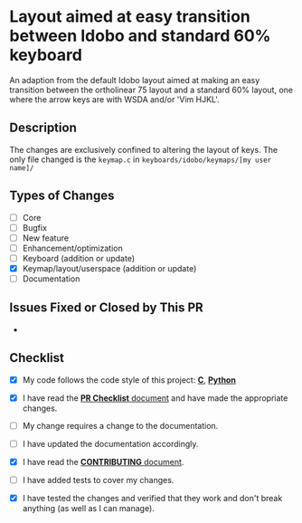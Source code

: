 # Layout aimed at easy transition between Idobo and standard 60% keyboard

An adaption from the default Idobo layout aimed at making an easy transition between the ortholinear 75 layout and a standard 60% layout, one where the arrow keys are with WSDA and/or 'Vim HJKL'.

## Description

The changes are exclusively confined to altering the layout of keys. The only file changed is the `keymap.c` in `keyboards/idobo/keymaps/[my user name]/`

## Types of Changes

<!--- What types of changes does your code introduce? Put an `x` in all the boxes that apply. -->
- [ ] Core
- [ ] Bugfix
- [ ] New feature
- [ ] Enhancement/optimization
- [ ] Keyboard (addition or update)
- [x] Keymap/layout/userspace (addition or update)
- [ ] Documentation

## Issues Fixed or Closed by This PR

*

## Checklist

<!--- Go over all the following points, and put an `x` in all the boxes that apply. -->
<!--- If you're unsure about any of these, don't hesitate to ask. We're here to help! -->
- [x] My code follows the code style of this project: [**C**](https://docs.qmk.fm/#/coding_conventions_c), [**Python**](https://docs.qmk.fm/#/coding_conventions_python)
- [x] I have read the [**PR Checklist** document](https://docs.qmk.fm/#/pr_checklist) and have made the appropriate changes.
- [ ] My change requires a change to the documentation.
- [ ] I have updated the documentation accordingly.
- [x] I have read the [**CONTRIBUTING** document](https://docs.qmk.fm/#/contributing).
- [ ] I have added tests to cover my changes.
- [x] I have tested the changes and verified that they work and don't break anything (as well as I can manage).

